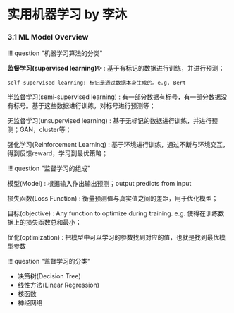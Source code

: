# 实用机器学习 by 李沐

### 3.1 ML Model Overview 



!!! question "机器学习算法的分类"

**监督学习(supervised learning)✨**
:   基于有标记的数据进行训练，并进行预测；

    self-supervised learning: 标记是通过数据本身生成的。e.g. Bert 

半监督学习(semi-supervised learning)
:   有一部分数据有标号，有一部分数据没有标号。基于这些数据进行训练，对标号进行预测等；

无监督学习(unsupervised learning)
:    基于无标记的数据进行训练，并进行预测；GAN，cluster等；

强化学习(Reinforcement Learning)
:   基于环境进行训练，通过不断与环境交互，得到反馈reward，学习到最优策略；



!!! question "监督学习的组成"

模型(Model)
:   根据输入作出输出预测；output predicts from input 

损失函数(Loss Function)
:   衡量预测值与真实值之间的差距，用于优化模型；

目标(objective)
:   Any function to optimize during training. e.g. 使得在训练数据上的损失函数总和最小；

优化(optimization)
:   把模型中可以学习的参数找到对应的值，也就是找到最优模型参数

!!! question "监督学习的分类"

- 决策树(Decision Tree)
- 线性方法(Linear Regression)
- 核函数
- 神经网络

